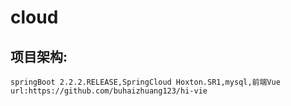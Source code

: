 # cloud
## 项目架构: 
```springBoot 2.2.2.RELEASE,SpringCloud Hoxton.SR1,mysql,前端Vue url:https://github.com/buhaizhuang123/hi-vie```
